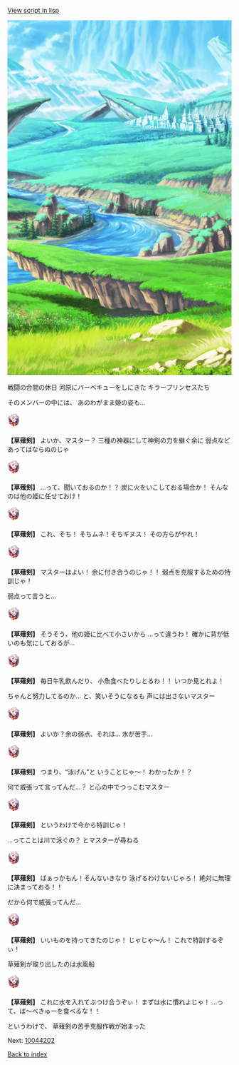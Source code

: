 [View script in lisp](../scripts/10044201.txt)

![plain.png](../images/backgrounds/plain.png)

戦闘の合間の休日
河原にバーベキューをしにきた
キラープリンセスたち

そのメンバーの中には、
あのわがまま姫の姿も…

<img src="../images/units/100441.png" alt="100441.png" height="34"/>

**【草薙剣】**
よいか、マスター？
三種の神器にして神剣の力を継ぐ余に
弱点などあってはならぬのじゃ

<img src="../images/units/100441.png" alt="100441.png" height="34"/>

**【草薙剣】**
…って、聞いておるのか！？
炭に火をいこしておる場合か！
そんなのは他の姫に任せておけ！

<img src="../images/units/100441.png" alt="100441.png" height="34"/>

**【草薙剣】**
これ、そち！
そちムネ！そちギヌス！
その方らがやれ！

<img src="../images/units/100441.png" alt="100441.png" height="34"/>

**【草薙剣】**
マスターはよい！
余に付き合うのじゃ！！
弱点を克服するための特訓じゃ！

弱点って言うと…

<img src="../images/units/100441.png" alt="100441.png" height="34"/>

**【草薙剣】**
そうそう、他の姫に比べて小さいから
…って違うわ！
確かに背が低いのも気にしておるが…

<img src="../images/units/100441.png" alt="100441.png" height="34"/>

**【草薙剣】**
毎日牛乳飲んだり、
小魚食べたりしとるわ！！
いつか見とれよ！

ちゃんと努力してるのか…
と、笑いそうになるも
声には出さないマスター

<img src="../images/units/100441.png" alt="100441.png" height="34"/>

**【草薙剣】**
よいか？余の弱点、それは…
水が苦手…

<img src="../images/units/100441.png" alt="100441.png" height="34"/>

**【草薙剣】**
つまり、“泳げん”と
いうことじゃ～！
わかったか！？

何で威張って言ってんだ…？
と心の中でつっこむマスター

<img src="../images/units/100441.png" alt="100441.png" height="34"/>

**【草薙剣】**
というわけで今から特訓じゃ！

…ってことは川で泳ぐの？
とマスターが尋ねる

<img src="../images/units/100441.png" alt="100441.png" height="34"/>

**【草薙剣】**
ばぁっかもん！そんないきなり
泳げるわけないじゃろ！
絶対に無理に決まっておる！！

だから何で威張ってんだ…

<img src="../images/units/100441.png" alt="100441.png" height="34"/>

**【草薙剣】**
いいものを持ってきたのじゃ！
じゃじゃ～ん！
これで特訓するぞぃ！

草薙剣が取り出したのは水風船

<img src="../images/units/100441.png" alt="100441.png" height="34"/>

**【草薙剣】**
これに水を入れてぶつけ合うぞぃ！
まずは水に慣れよじゃ！
…って、ば～べきゅーを食べるな！！

というわけで、
草薙剣の苦手克服作戦が始まった

Next: [10044202](10044202.md)

[Back to index](index.md)
